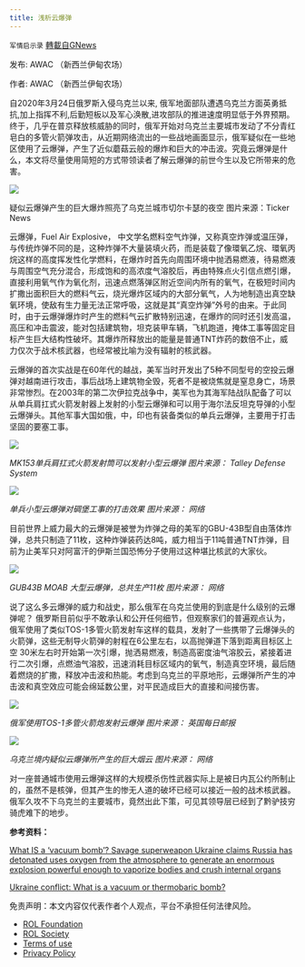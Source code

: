 ```yaml
---
title: 浅析云爆弹
---
```

`军情启示录` [轉載自GNews](https://gnews.org/zh-hans/2092623/)

发布: AWAC （新西兰伊甸农场）

作者: AWAC （新西兰伊甸农场）

自2020年3月24日俄罗斯入侵乌克兰以来, 俄军地面部队遭遇乌克兰方面英勇抵抗,加上指挥不利,后勤短板以及军心涣散,进攻部队的推进速度明显低于外界预期。终于，几乎在普京释放核威胁的同时，俄军开始对乌克兰主要城市发动了不分青红皂白的多管火箭弹攻击，从近期网络流出的一些战地画面显示，俄军疑似在一些地区使用了云爆弹，产生了近似蘑菇云般的爆炸和巨大的冲击波。究竟云爆弹是什么，本文将尽量使用简短的方式带领读者了解云爆弹的前世今生以及它所带来的危害。

![](https://assets.gnews.org/wp-content/uploads/2022/03/Picture1-3.png)

疑似云爆弹产生的巨大爆炸照亮了乌克兰城市切尔卡瑟的夜空
图片来源：Ticker News

云爆弹，Fuel Air Explosive， 中文学名燃料空气炸弹，又称真空炸弹或温压弹， 与传统炸弹不同的是，这种炸弹不大量装填火药，而是装载了像環氧乙烷、環氧丙烷这样的高度挥发性化学燃料，在爆炸时首先向周围环境中抛洒易燃液，待易燃液与周围空气充分混合，形成饱和的高浓度气溶胶后，再由特殊点火引信点燃引爆，直接利用氧气作为氧化剂，迅速点燃落弹区附近空间内所有的氧气，在极短时间内扩撒出面积巨大的燃料气云，烧光爆炸区域内的大部分氧气，人为地制造出真空缺氧环境，使敌有生力量无法正常呼吸，这就是其“真空炸弹”外号的由来。于此同时，由于云爆弹爆炸时产生的燃料气云扩散特别迅速，在爆炸的同时还引发高温，高压和冲击震波，能对包括建筑物，坦克装甲车辆，飞机跑道，掩体工事等固定目标产生巨大结构性破坏。其爆炸所释放出的能量是普通TNT炸药的数倍不止，威力仅次于战术核武器，也经常被比喻为没有辐射的核武器。

云爆弹的首次实战是在60年代的越战，美军当时开发出了5种不同型号的空投云爆弹对越南进行攻击，事后战场上建筑物全毁，死者不是被烧焦就是窒息身亡，场景非常惨烈。在2003年的第二次伊拉克战争中，美军也为其海军陆战队配备了可以从单兵肩扛式火箭发射器上发射的小型云爆弹和可以用于海尔法反坦克导弹的小型云爆弹头。其他军事大国如俄，中，印也有装备类似的单兵云爆弹，主要用于打击坚固的要塞工事。

![](https://assets.gnews.org/wp-content/uploads/2022/03/Picture2.jpg)

*MK153单兵肩扛式火箭发射筒可以发射小型云爆弹
图片来源： Talley Defense System*

![](https://assets.gnews.org/wp-content/uploads/2022/03/Picture3.png)

*单兵小型云爆弹对碉堡工事的打击效果
图片来源： 网络*

目前世界上威力最大的云爆弹是被誉为炸弹之母的美军的GBU-43B型自由落体炸弹，总共只制造了11枚，这种炸弹装药达8吨，威力相当于11吨普通TNT炸弹，目前为止美军只对阿富汗的伊斯兰国恐怖分子使用过这种堪比核武的大家伙。

![](https://assets.gnews.org/wp-content/uploads/2022/03/Picture4.jpg)

*GUB43B MOAB 大型云爆弹，总共生产11枚
图片来源： 网络*

说了这么多云爆弹的威力和战史，那么俄军在乌克兰使用的到底是什么级别的云爆弹呢？ 俄罗斯目前似乎不敢承认和公开任何细节，但观察家们的普遍观点认为，俄军使用了类似TOS-1多管火箭发射车这样的载具，发射了一些携带了云爆弹头的火箭弹，这些无制导火箭弹的射程在6公里左右，以高抛弹道下落到距离目标区上空 30米左右时开始第一次引爆，抛洒易燃液，制造高密度油气溶胶云，紧接着进行二次引爆，点燃油气溶胶，迅速消耗目标区域内的氧气，制造真空环境，最后随着燃烧的扩撒，释放冲击波和热能。考虑到乌克兰的平原地形，云爆弹所产生的冲击波和真空效应可能会绵延数公里，对平民造成巨大的直接和间接伤害。

![](https://assets.gnews.org/wp-content/uploads/2022/03/Picture5.jpg)

*俄军使用TOS-1多管火箭炮发射云爆弹
图片来源： 英国每日邮报*

![](https://assets.gnews.org/wp-content/uploads/2022/03/Picture6.png)

*乌克兰境内疑似云爆弹所产生的巨大烟云
图片来源： 网络*

对一座普通城市使用云爆弹这样的大规模杀伤性武器实际上是被日内瓦公约所制止的，虽然不是核弹，但其产生的惨无人道的破坏已经可以接近一般的战术核武器。 俄军久攻不下乌克兰的主要城市，竟然出此下策，可见其领导层已经到了黔驴技穷骑虎难下的地步。

**参考资料：**

[What IS a ‘vacuum bomb’? Savage superweapon Ukraine claims Russia has detonated uses oxygen from the atmosphere to generate an enormous explosion powerful enough to vaporize bodies and crush internal organs](https://www.dailymail.co.uk/sciencetech/article-10563669/How-vacuum-bombs-work-Ukraine-claims-Russia-detonated-one.html)

[Ukraine conflict: What is a vacuum or thermobaric bomb?](https://www.bbc.com/news/business-60571395)



 

免责声明：本文内容仅代表作者个人观点，平台不承担任何法律风险。

- [ROL Foundation](https://rolfoundation.org/)
- [ROL Society](https://rolsociety.org/)
- [Terms of use](https://gnews.org/terms-of-use-3/)
- [Privacy Policy](https://gnews.org/privacy-policy/)
